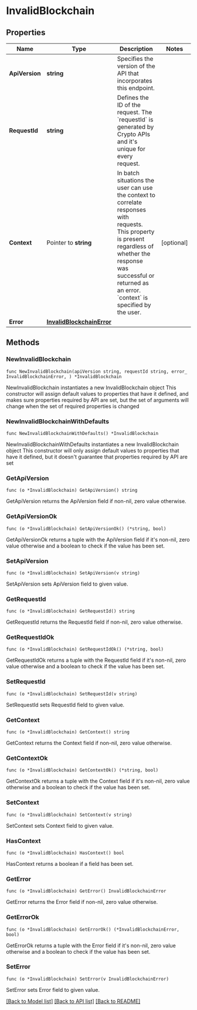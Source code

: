 # InvalidBlockchain

## Properties

Name | Type | Description | Notes
------------ | ------------- | ------------- | -------------
**ApiVersion** | **string** | Specifies the version of the API that incorporates this endpoint. | 
**RequestId** | **string** | Defines the ID of the request. The &#x60;requestId&#x60; is generated by Crypto APIs and it&#39;s unique for every request. | 
**Context** | Pointer to **string** | In batch situations the user can use the context to correlate responses with requests. This property is present regardless of whether the response was successful or returned as an error. &#x60;context&#x60; is specified by the user. | [optional] 
**Error** | [**InvalidBlockchainError**](InvalidBlockchainError.md) |  | 

## Methods

### NewInvalidBlockchain

`func NewInvalidBlockchain(apiVersion string, requestId string, error_ InvalidBlockchainError, ) *InvalidBlockchain`

NewInvalidBlockchain instantiates a new InvalidBlockchain object
This constructor will assign default values to properties that have it defined,
and makes sure properties required by API are set, but the set of arguments
will change when the set of required properties is changed

### NewInvalidBlockchainWithDefaults

`func NewInvalidBlockchainWithDefaults() *InvalidBlockchain`

NewInvalidBlockchainWithDefaults instantiates a new InvalidBlockchain object
This constructor will only assign default values to properties that have it defined,
but it doesn't guarantee that properties required by API are set

### GetApiVersion

`func (o *InvalidBlockchain) GetApiVersion() string`

GetApiVersion returns the ApiVersion field if non-nil, zero value otherwise.

### GetApiVersionOk

`func (o *InvalidBlockchain) GetApiVersionOk() (*string, bool)`

GetApiVersionOk returns a tuple with the ApiVersion field if it's non-nil, zero value otherwise
and a boolean to check if the value has been set.

### SetApiVersion

`func (o *InvalidBlockchain) SetApiVersion(v string)`

SetApiVersion sets ApiVersion field to given value.


### GetRequestId

`func (o *InvalidBlockchain) GetRequestId() string`

GetRequestId returns the RequestId field if non-nil, zero value otherwise.

### GetRequestIdOk

`func (o *InvalidBlockchain) GetRequestIdOk() (*string, bool)`

GetRequestIdOk returns a tuple with the RequestId field if it's non-nil, zero value otherwise
and a boolean to check if the value has been set.

### SetRequestId

`func (o *InvalidBlockchain) SetRequestId(v string)`

SetRequestId sets RequestId field to given value.


### GetContext

`func (o *InvalidBlockchain) GetContext() string`

GetContext returns the Context field if non-nil, zero value otherwise.

### GetContextOk

`func (o *InvalidBlockchain) GetContextOk() (*string, bool)`

GetContextOk returns a tuple with the Context field if it's non-nil, zero value otherwise
and a boolean to check if the value has been set.

### SetContext

`func (o *InvalidBlockchain) SetContext(v string)`

SetContext sets Context field to given value.

### HasContext

`func (o *InvalidBlockchain) HasContext() bool`

HasContext returns a boolean if a field has been set.

### GetError

`func (o *InvalidBlockchain) GetError() InvalidBlockchainError`

GetError returns the Error field if non-nil, zero value otherwise.

### GetErrorOk

`func (o *InvalidBlockchain) GetErrorOk() (*InvalidBlockchainError, bool)`

GetErrorOk returns a tuple with the Error field if it's non-nil, zero value otherwise
and a boolean to check if the value has been set.

### SetError

`func (o *InvalidBlockchain) SetError(v InvalidBlockchainError)`

SetError sets Error field to given value.



[[Back to Model list]](../README.md#documentation-for-models) [[Back to API list]](../README.md#documentation-for-api-endpoints) [[Back to README]](../README.md)


